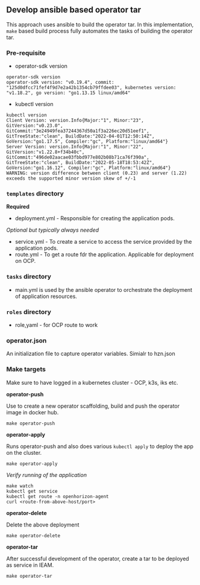 ## Develop ansible based operator tar

This approach uses ansible to build the operator tar. In this implementation, `make` based build process fully automates the tasks of building the operator tar.

### Pre-requisite
- operator-sdk version
```
operator-sdk version
operator-sdk version: "v0.19.4", commit: "125d0dfcc71fef4f9d7e2a42b1354cb79ffdee03", kubernetes version: "v1.18.2", go version: "go1.13.15 linux/amd64"
```
- kubectl version
```
kubectl version
Client Version: version.Info{Major:"1", Minor:"23", GitVersion:"v0.23.0", GitCommit:"3e24949fea37244367d50a1f3a226ec20d51eef1", GitTreeState:"clean", BuildDate:"2022-04-01T12:50:14Z", GoVersion:"go1.17.5", Compiler:"gc", Platform:"linux/amd64"}
Server Version: version.Info{Major:"1", Minor:"22", GitVersion:"v1.22.8+f34b40c", GitCommit:"496de02aacae03fbbd977e802b08b71ca76f390a", GitTreeState:"clean", BuildDate:"2022-05-18T18:53:42Z", GoVersion:"go1.16.12", Compiler:"gc", Platform:"linux/amd64"}
WARNING: version difference between client (0.23) and server (1.22) exceeds the supported minor version skew of +/-1
```

### `templates` directory 

**Required**
- deployment.yml - Responsible for creating the application pods.

*Optional but typically always needed*
- service.yml - To create a service to access the service provided by the application pods. 
- route.yml - To get a route fdr the application. Applicable for deployment on OCP. 

### `tasks` directory

- main.yml is used by the ansible operator to orchestrate the deployment of application resources.

### `roles` directory

- role,yaml - for OCP route to work

### operator.json
An initialization file to capture operator variables. Simialr to hzn.json

### Make targets
Make sure to have logged in a kubernetes cluster - OCP, k3s, iks etc.

**operator-push**

Use to create a new operator scaffolding, build and push the operator image in docker hub. 
```
make operator-push
```
**operator-apply**

Runs operator-push and also does various `kubectl apply` to deploy the app on the cluster.  
```
make operator-apply
```

*Verify running of the application*  
```
make watch 
kubectl get service
kubectl get route -n openhorizon-agent
curl <route-from-above-host/port>
```
**operator-delete**

Delete the above deployment
```
make operator-delete 
```
**operator-tar**

After successful development of the operator, create a tar to be deployed as service in IEAM.
``` 
make operator-tar
```


